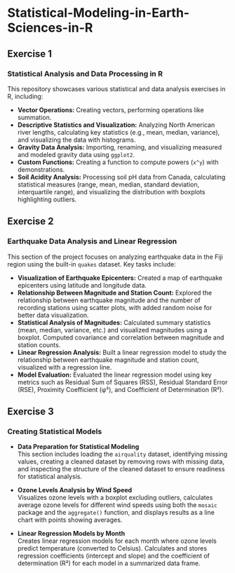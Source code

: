 # Statistical-Modeling-in-Earth-Sciences-in-R
## Exercise 1
### Statistical Analysis and Data Processing in R

This repository showcases various statistical and data analysis exercises in R, including:

- **Vector Operations:** Creating vectors, performing operations like summation.
- **Descriptive Statistics and Visualization:** Analyzing North American river lengths, calculating key statistics (e.g., mean, median, variance), and visualizing the data with histograms.
- **Gravity Data Analysis:** Importing, renaming, and visualizing measured and modeled gravity data using `ggplot2`.
- **Custom Functions:** Creating a function to compute powers (`x^y`) with demonstrations.
- **Soil Acidity Analysis:** Processing soil pH data from Canada, calculating statistical measures (range, mean, median, standard deviation, interquartile range), and visualizing the distribution with boxplots highlighting outliers.

## Exercise 2
### Earthquake Data Analysis and Linear Regression

This section of the project focuses on analyzing earthquake data in the Fiji region using the built-in `quakes` dataset. Key tasks include:

- **Visualization of Earthquake Epicenters:** Created a map of earthquake epicenters using latitude and longitude data.
- **Relationship Between Magnitude and Station Count:** Explored the relationship between earthquake magnitude and the number of recording stations using scatter plots, with added random noise for better data visualization.
- **Statistical Analysis of Magnitudes:** Calculated summary statistics (mean, median, variance, etc.) and visualized magnitudes using a boxplot. Computed covariance and correlation between magnitude and station counts.
- **Linear Regression Analysis:** Built a linear regression model to study the relationship between earthquake magnitude and station count, visualized with a regression line.
- **Model Evaluation:** Evaluated the linear regression model using key metrics such as Residual Sum of Squares (RSS), Residual Standard Error (RSE), Proximity Coefficient (φ²), and Coefficient of Determination (R²).

## Exercise 3
### Creating Statistical Models

- **Data Preparation for Statistical Modeling**  
  This section includes loading the `airquality` dataset, identifying missing values, creating a cleaned dataset by removing rows with missing data, and inspecting the structure of the cleaned dataset to ensure readiness for statistical analysis.

- **Ozone Levels Analysis by Wind Speed**  
  Visualizes ozone levels with a boxplot excluding outliers, calculates average ozone levels for different wind speeds using both the `mosaic` package and the `aggregate()` function, and displays results as a line chart with points showing averages.

- **Linear Regression Models by Month**  
  Creates linear regression models for each month where ozone levels predict temperature (converted to Celsius). Calculates and stores regression coefficients (intercept and slope) and the coefficient of determination (R²) for each model in a summarized data frame.
